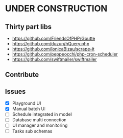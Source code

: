 # UNDER CONSTRUCTION

## Thirty part libs

- https://github.com/FriendsOfPHP/Goutte
- https://github.com/duzun/hQuery.php
- https://github.com/IonicaBizau/scrape-it
- https://github.com/peppeocchi/php-cron-scheduler
- https://github.com/swiftmailer/swiftmailer

## Contribute


## Issues
- [x] Playground UI
- [x]  Manual batch UI
- [ ]  Schedule integrated in model
- [ ]  Database multi connection
- [ ]  UI manager and monitoring
- [ ]  Tasks sub schemas 
